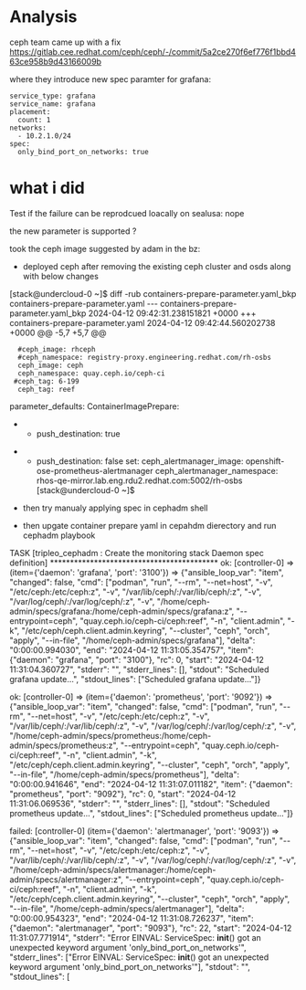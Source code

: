 # Analysis

ceph team came up with a fix https://gitlab.cee.redhat.com/ceph/ceph/-/commit/5a2ce270f6ef776f1bbd463ce958b9d43166009b

where they introduce new spec paramter for grafana:

    service_type: grafana
    service_name: grafana
    placement:
      count: 1
    networks:
      - 10.2.1.0/24
    spec:
      only_bind_port_on_networks: true


# what i did

Test if the failure can be reprodcued loacally on sealusa: nope

the new parameter is supported ?

took the ceph image suggested by adam in the bz: 

- deployed ceph after removing the existing ceph cluster and osds 
   along with below changes 

[stack@undercloud-0 ~]$ diff -rub containers-prepare-parameter.yaml_bkp containers-prepare-parameter.yaml
--- containers-prepare-parameter.yaml_bkp       2024-04-12 09:42:31.238151821 +0000
+++ containers-prepare-parameter.yaml   2024-04-12 09:42:44.560202738 +0000
@@ -5,7 +5,7 @@


      #ceph_image: rhceph
      #ceph_namespace: registry-proxy.engineering.redhat.com/rh-osbs
      ceph_image: ceph
      ceph_namespace: quay.ceph.io/ceph-ci
     #ceph_tag: 6-199
      ceph_tag: reef


 parameter_defaults:
   ContainerImagePrepare:
-  - push_destination: true
+  - push_destination: false
     set:
       ceph_alertmanager_image: openshift-ose-prometheus-alertmanager
       ceph_alertmanager_namespace: rhos-qe-mirror.lab.eng.rdu2.redhat.com:5002/rh-osbs
[stack@undercloud-0 ~]$ 

- then try manualy applying spec in cephadm shell

- then upgate container prepare yaml in cepahdm dierectory and run cephadm playbook



TASK [tripleo_cephadm : Create the monitoring stack Daemon spec definition] ******************************************
ok: [controller-0] => (item={'daemon': 'grafana', 'port': '3100'}) => {"ansible_loop_var": "item", "changed": false, "cmd": ["podman", "run", "--rm", "--net=host", "-v", "/etc/ceph:/etc/ceph:z", "-v", "/var/lib/ceph/:/var/lib/ceph/:z", "-v", "/var/log/ceph/:/var/log/ceph/:z", "-v", "/home/ceph-admin/specs/grafana:/home/ceph-admin/specs/grafana:z", "--entrypoint=ceph", "quay.ceph.io/ceph-ci/ceph:reef", "-n", "client.admin", "-k", "/etc/ceph/ceph.client.admin.keyring", "--cluster", "ceph", "orch", "apply", "--in-file", "/home/ceph-admin/specs/grafana"], "delta": "0:00:00.994030", "end": "2024-04-12 11:31:05.354757", "item": {"daemon": "grafana", "port": "3100"}, "rc": 0, "start": "2024-04-12 11:31:04.360727", "stderr": "", "stderr_lines": [], "stdout": "Scheduled grafana update...", "stdout_lines": ["Scheduled grafana update..."]}                                                                                                               

ok: [controller-0] => (item={'daemon': 'prometheus', 'port': '9092'}) => {"ansible_loop_var": "item", "changed": false, "cmd": ["podman", "run", "--rm", "--net=host", "-v", "/etc/ceph:/etc/ceph:z", "-v", "/var/lib/ceph/:/var/lib/ceph/:z", "-v", "/var/log/ceph/:/var/log/ceph/:z", "-v", "/home/ceph-admin/specs/prometheus:/home/ceph-admin/specs/prometheus:z", "--entrypoint=ceph", "quay.ceph.io/ceph-ci/ceph:reef", "-n", "client.admin", "-k", "/etc/ceph/ceph.client.admin.keyring", "--cluster", "ceph", "orch", "apply", "--in-file", "/home/ceph-admin/specs/prometheus"], "delta": "0:00:00.941646", "end": "2024-04-12 11:31:07.011182", "item": {"daemon": "prometheus", "port": "9092"}, "rc": 0, "start": "2024-04-12 11:31:06.069536", "stderr": "", "stderr_lines": [], "stdout": "Scheduled prometheus update...", "stdout_lines": ["Scheduled prometheus update..."]}                                                                                          


failed: [controller-0] (item={'daemon': 'alertmanager', 'port': '9093'}) => {"ansible_loop_var": "item", "changed": false, "cmd": ["podman", "run", "--rm", "--net=host", "-v", "/etc/ceph:/etc/ceph:z", "-v", "/var/lib/ceph/:/var/lib/ceph/:z", "-v", "/var/log/ceph/:/var/log/ceph/:z", "-v", "/home/ceph-admin/specs/alertmanager:/home/ceph-admin/specs/alertmanager:z", "--entrypoint=ceph", "quay.ceph.io/ceph-ci/ceph:reef", "-n", "client.admin", "-k", "/etc/ceph/ceph.client.admin.keyring", "--cluster", "ceph", "orch", "apply", "--in-file", "/home/ceph-admin/specs/alertmanager"], "delta": "0:00:00.954323", "end": "2024-04-12 11:31:08.726237", "item": {"daemon": "alertmanager", "port": "9093"}, "rc": 22, "start": "2024-04-12 11:31:07.771914", "stderr": "Error EINVAL: ServiceSpec: __init__() got an unexpected keyword argument 'only_bind_port_on_networks'", "stderr_lines": ["Error EINVAL: ServiceSpec: __init__() got an unexpected keyword argument 'only_bind_port_on_networks'"], "stdout": "", "stdout_lines": [

